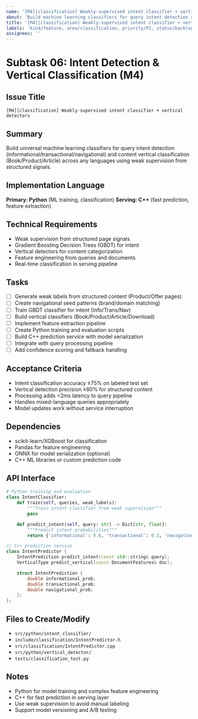 ```yaml
---
name: '[M4][classification] Weakly-supervised intent classifier + vertical detectors'
about: 'Build machine learning classifiers for query intent detection and content vertical classification'
title: '[M4][classification] Weakly-supervised intent classifier + vertical detectors'
labels: 'kind/feature, area/classification, priority/P1, status/backlog'
assignees: ''
---
```


# Subtask 06: Intent Detection & Vertical Classification (M4)

## Issue Title
`[M4][classification] Weakly-supervised intent classifier + vertical detectors`

## Summary
Build universal machine learning classifiers for query intent detection (informational/transactional/navigational) and content vertical classification (Book/Product/Article) across any languages using weak supervision from structured signals.

## Implementation Language
**Primary: Python** (ML training, classification)
**Serving: C++** (fast prediction, feature extraction)

## Technical Requirements
- Weak supervision from structured page signals
- Gradient Boosting Decision Trees (GBDT) for intent
- Vertical detectors for content categorization
- Feature engineering from queries and documents
- Real-time classification in serving pipeline

## Tasks
- [ ] Generate weak labels from structured content (Product/Offer pages)
- [ ] Create navigational seed patterns (brand/domain matching)
- [ ] Train GBDT classifier for intent (Info/Trans/Nav)
- [ ] Build vertical classifiers (Book/Product/Article/Download)
- [ ] Implement feature extraction pipeline
- [ ] Create Python training and evaluation scripts
- [ ] Build C++ prediction service with model serialization
- [ ] Integrate with query processing pipeline
- [ ] Add confidence scoring and fallback handling

## Acceptance Criteria
- Intent classification accuracy ≥75% on labeled test set
- Vertical detection precision ≥80% for structured content
- Processing adds <2ms latency to query pipeline
- Handles mixed-language queries appropriately
- Model updates work without service interruption

## Dependencies
- scikit-learn/XGBoost for classification
- Pandas for feature engineering
- ONNX for model serialization (optional)
- C++ ML libraries or custom prediction code

## API Interface
```python
# Python training and evaluation
class IntentClassifier:
    def train(self, queries, weak_labels):
        """Train intent classifier from weak supervision"""
        pass

    def predict_intent(self, query: str) -> Dict[str, float]:
        """Predict intent probabilities"""
        return {'informational': 0.6, 'transactional': 0.3, 'navigational': 0.1}
```

```cpp
// C++ prediction service
class IntentPredictor {
    IntentPrediction predict_intent(const std::string& query);
    VerticalType predict_vertical(const DocumentFeatures& doc);

    struct IntentPrediction {
        double informational_prob;
        double transactional_prob;
        double navigational_prob;
    };
};
```

## Files to Create/Modify
- `src/python/intent_classifier/`
- `include/classification/IntentPredictor.h`
- `src/classification/IntentPredictor.cpp`
- `src/python/vertical_detector/`
- `tests/classification_test.py`

## Notes
- Python for model training and complex feature engineering
- C++ for fast prediction in serving layer
- Use weak supervision to avoid manual labeling
- Support model versioning and A/B testing
